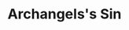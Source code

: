 --- 
title: Archangels's Sin
description:
price: "SOLD"
category: 
images: 
    - /assets/img/arhangel.png
order: 503
---
